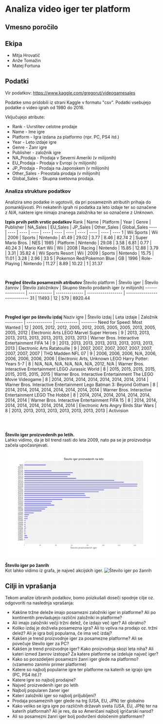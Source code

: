 # Analiza video iger ter platform
## Vmesno poročilo
## Ekipa
* Mitja Hrovatič
* Anže Tomažin
* Matej Fortuna


## Podatki
Vir podatkov: https://www.kaggle.com/gregorut/videogamesales

Podatke smo pridobili iz strani Kaggle v formatu "csv".
Podatki vsebujejo podatke o video igrah od 1980 do 2016.

Vključujejo atribute:

* Rank - Uvrstitev celotne prodaje
* Name - Ime igre
* Platform - Igra izdana za platformo (npr. PC, PS4 itd.)
* Year - Leto izdaje igre
* Genre - Žanr igre
* Publisher - založnik igre
* NA_Prodaja - Prodaja v Severni Ameriki (v milijonih)
* EU_Prodaja - Prodaja v Evropi (v milijonih)
* JP_Prodaja - Prodaja na Japonskem (v milijonih)
* Other_Sales - Preostala prodaja (v milijonih)
* Global_Sales - Skupna svetovna prodaja.

### Analiza strukture podatkov
Analizira smo podatke in ugotovili, da pri posameznih atributih prihaja do pomankljivosti. Pri nekaterih igrah ni podatka za leto izdaje ter so označene z *N/A*, naktere igre nimajo znanega založnika ter so označene z *Unknown*.

**Izpis prvih petih vrstic podatkov**
Rank | Name | Platform | Year | Genre | Publisher | NA_Sales | EU_Sales | JP_Sales | Other_Sales | Global_Sales
---- | ---- | ---- | ---- | ---- | ---- | ---- | ---- | ---- | ---- | ----
1 | Wii Sports | Wii | 2006 | Sports | Nintendo | 41.49 | 29.02 | 3.77 | 8.46 | 82.74
2 | Super Mario Bros. | NES | 1985 | Platform | Nintendo | 29.08 | 3.58 | 6.81 | 0.77 | 40.24
3 | Mario Kart Wii | Wii | 2008 | Racing | Nintendo | 15.85 | 12.88 | 3.79 | 3.31 | 35.82
4 | Wii Sports Resort | Wii | 2009 | Sports | Nintendo | 15.75 | 11.01 | 3.28 | 2.96 | 33
5 | Pokemon Red/Pokemon Blue | GB | 1996 | Role-Playing | Nintendo | 11.27 | 8.89 | 10.22 | 1 | 31.37

<br>

**Pregled števila posameznih atributov**
Število platform | Število iger | Število žanrov | Število založnikov | Skupno število prodanih iger (v milijonih)
---------------- | ------------ | -------------- | ------------------ | ----------------------------
31               | 11493        | 12             | 579                | 8920.44

<br>

**Pregled iger po številu izdaj**
Naziv igre | Število izdaj | Leta izdaje | Založnik 
 --------- | ------------- | ----------- | --------
Need for Speed: Most Wanted | 12 | 2005, 2012, 2012, 2005, 2012, 2005, 2005, 2005, 2013, 2005, 2005, 2012 | Electronic Arts
LEGO Marvel Super Heroes | 9 | 2013, 2013, 2013, 2013, 2013, 2013, 2013, 2013, 2013 | Warner Bros. Interactive Entertainment
FIFA 14 | 9 | 2013, 2013, 2013, 2013, 2013, 2013, 2013, 2013, 2013 | Electronic Arts
Ratatouille | 9 | 2007, 2007, 2007, 2007, 2007, 2007, 2007, 2007, 2007 | THQ
Madden NFL 07 | 9 | 2006, 2006, 2006, N/A, 2006, 2006, 2006, 2006, 2006 | Electronic Arts, Unknown
LEGO Harry Potter: Years 5-7 | 8 | N/A, N/A, N/A, N/A, N/A, N/A, 2012, N/A | Warner Bros. Interactive Entertainment
LEGO Jurassic World | 8 | 2015, 2015, 2015, 2015, 2015, 2015, 2015, 2015 | Warner Bros. Interactive Entertainment
The LEGO Movie Videogame | 8 | 2014, 2014, 2014, 2014, 2014, 2014, 2014, 2014 | Warner Bros. Interactive Entertainment
Lego Batman 3: Beyond Gotham | 8 | 2014, 2014, 2014, 2014, 2014, 2014, 2014, 2014 | Warner Bros. Interactive Entertainment
LEGO The Hobbit | 8 | 2014, 2014, 2014, 2014, 2014, 2014, 2014, 2014 | Warner Bros. Interactive Entertainment
FIFA 15 | 8 | 2014, 2014, 2014, 2014, 2014, 2014, 2014, 2014 | Electronic Arts
Angry Birds Star Wars | 8 | 2013, 2013, 2013, 2013, 2013, 2013, 2013, 2013 | Activision


<br>
<br>

**Število iger proizvedenih po letih.** <br>
Lahko vidimo, da je bil trend rasti do leta 2009, nato pa se je proizvodnja začela upočasnjevati.
<img src="slike/stevilo_iger_proizvedenih_na_leto.png" alt="Število iger proizvedenih na leto">

**Število iger po žanrih** <br>
Kot lahko vidimo iz grafa, je največ akcijskih iger.
<img src="slike/stevilo_iger_po_žanrih.png" alt="Število iger po žanrih">


## Cilji in vprašanja
Tekom analize izbranih podatkov, bomo poizkušali doseči spodnje cilje oz. odgovoriti na naslednja vprašanja:

* Kakšne tržne deleže imajo posamezni založniki iger in platforme? Ali po kontinentih prevladujejo različni založniki in platforme?
* Ali imajo založniki večji tržni delež, če izdajo več iger? Ali obratno?
* Koliko izdaj je doživela posamezna igra? Ali to vpliva na prodajo oz. tržni delež? Ali je igra bolj popularna, če ima več izdaj?
* Kakšen je trend proizvodnje iger za posamezne platforme? Ali se povečuje število iger za PC?
* Kakšen je trend proizvodnje iger? Kako proizvodnja skozi leta niha? Ali kateri izmed žanrov izstopa? Za katere platforme se izdeluje največ iger?
* Kako so porazdeljeni posamezni žanri iger glede na platformo? (vzamemo zanimiv primer platforme)
* Katere so najbolj popularne igre ter platforme na katerih se igrajo igre (PC, PS4 itd.)?
* Katere igre so najbolj prodajne?
* Največ proizvedenih iger po letih
* Najbolj popularen žaner iger
* Kateri založniki iger so najbolj priljubljeni?
* Prodaja posameznih iger glede na trg (USA, EU, JPN) ter globalno
* Kako veliko se igra igre po različnih državah sveta (USA, EU, JPN) ter na katerih platformah? Ali je res, da so Američani najbolj igričarski narod?
* Ali so posamezni žanri iger bolj podvrženi določenim platformam?
